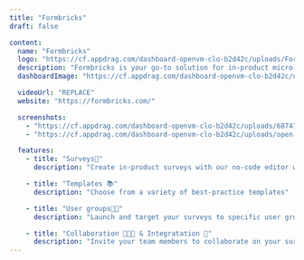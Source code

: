 ```yaml
---
title: "Formbricks"
draft: false

content:
  name: "Formbricks"
  logo: "https://cf.appdrag.com/dashboard-openvm-clo-b2d42c/uploads/Formbricks-zFPy.webp"
  description: "Formbricks is your go-to solution for in-product micro-surveys that will supercharge your product experience. Use micro-surveys to target the right users at the right time without making surveys annoying."
  dashboardImage: "https://cf.appdrag.com/dashboard-openvm-clo-b2d42c/uploads/68747470733a2f2f6769746875622d70726f64756374696f6e2d757365722d61737365742d3632313064662e73332e616d617a6f6e6177732e636f6d2f3637353036352f3234393434313936372d63636238396561332d383262342d346266322d386432632d35323837323-eWp6.png"

  videoUrl: "REPLACE"
  website: "https://formbricks.com/"

  screenshots:
    - "https://cf.appdrag.com/dashboard-openvm-clo-b2d42c/uploads/68747470733a2f2f6769746875622d70726f64756374696f6e2d757365722d61737365742d3632313064662e73332e616d617a6f6e6177732e636f6d2f3637353036352f3234393434313936372d63636238396561332d383262342d346266322d386432632d35323837323-eWp6.png"
    - "https://cf.appdrag.com/dashboard-openvm-clo-b2d42c/uploads/open-source-survey-software-free-2023-formbricks-typeform-alternative-NXE4.webp"

  features:
    - title: "Surveys📲"
      description: "Create in-product surveys with our no-code editor with multiple question types"

    - title: "Templates 📚"
      description: "Choose from a variety of best-practice templates"

    - title: "User groups👩🏻"
      description: "Launch and target your surveys to specific user groups without changing your application code"

    - title: "Collaboration 👨‍👩‍👦 & Integratation 🔌"
      description: "Invite your team members to collaborate on your surveys and Integrate Formbricks with Slack, Posthog, Zapier, and more."
---
```

